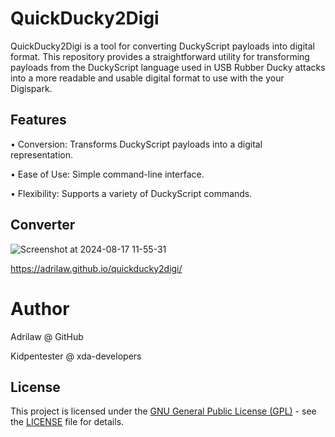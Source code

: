 # QuickDucky2Digi
QuickDucky2Digi is a tool for converting DuckyScript payloads into digital format. This repository provides a straightforward utility for transforming payloads from the DuckyScript language used in USB Rubber Ducky attacks into a more readable and usable digital format to use with the your Digispark.

## Features
• Conversion: Transforms DuckyScript payloads into a digital representation.

• Ease of Use: Simple command-line interface.

• Flexibility: Supports a variety of DuckyScript commands.

## Converter
![Screenshot at 2024-08-17 11-55-31](https://github.com/user-attachments/assets/f14a4afc-5483-4bed-a6bb-8a638f0078d6)

https://adrilaw.github.io/quickducky2digi/

# Author
Adrilaw @ GitHub

Kidpentester @ xda-developers

## License

This project is licensed under the [GNU General Public License (GPL)](LICENSE) - see the [LICENSE](LICENSE) file for details.

